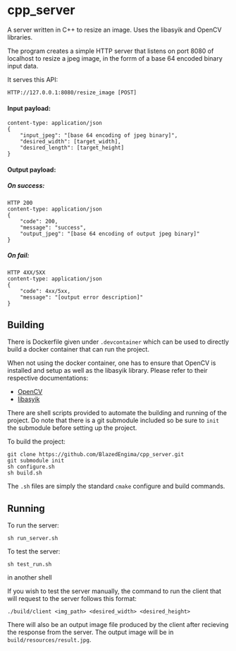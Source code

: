 # cpp_server
A server written in C++ to resize an image. Uses the libasyik and OpenCV libraries.

The program creates a simple HTTP server that listens on port 8080 of localhost to
resize a jpeg image, in the forrm of a base 64 encoded binary input data.

It serves this API:
```
HTTP://127.0.0.1:8080/resize_image [POST]
```

#### Input payload:  
```
content-type: application/json
{
    "input_jpeg": "[base 64 encoding of jpeg binary]",
    "desired_width": [target_width],
    "desired_length": [target_height]
}
```

#### Output payload:
##### On success:
```
HTTP 200
content-type: application/json
{
    "code": 200,
    "message": "success",
    "output_jpeg": "[base 64 encoding of output jpeg binary]"
}
```

##### On fail:
```
HTTP 4XX/5XX
content-type: application/json
{
    "code": 4xx/5xx,
    "message": "[output error description]"
}
```

## Building
There is Dockerfile given under `.devcontainer` which can be used to directly build a docker container that can run the project.

When not using the docker container, one has to ensure that OpenCV is installed and setup as well as the libasyik library. Please refer to their
respective documentations:
- [OpenCV](https://github.com/opencv/opencv)
- [libasyik](https://github.com/okyfirmansyah/libasyik)

There are shell scripts provided to automate the building and running of the project. Do note that there is a git submodule included so be sure
to `init` the submodule before setting up the project.

To build the project:
```
git clone https://github.com/BlazedEngima/cpp_server.git
git submodule init
sh configure.sh
sh build.sh

```

The `.sh` files are simply the standard `cmake` configure and build commands.

## Running
To run the server:
```
sh run_server.sh
```
To test the server:
```
sh test_run.sh
```
in another shell

If you wish to test the server manually, the command to run the client that will request to the server follows this format:
```
./build/client <img_path> <desired_width> <desired_height>
```
There will also be an output image file produced by the client after recieving the response from the server. The output image will be in `build/resources/result.jpg`.